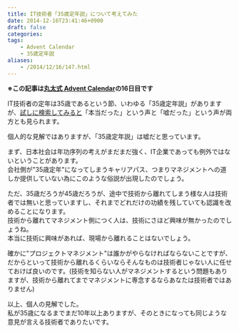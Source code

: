 ```yaml
---
title: IT技術者「35歳定年説」について考えてみた
date: 2014-12-16T23:41:46+0900
draft: false
categories: 
tags:
    - Advent Calendar
    - 35歳定年説
aliases:
    - /2014/12/16/147.html
---
```


<p><strong>※この記事は<a href="http://www.adventar.org/calendars/402">丸太式 Advent Calendar</a>の16日目です</strong></p>
<p>IT技術者の定年は35歳であるという節、いわゆる「35歳定年説」がありますが、<a href="https://www.google.co.jp/search?q=35%E6%AD%B3%E5%AE%9A%E5%B9%B4%E8%AA%AC&amp;ie=utf-8&amp;oe=utf-8&amp;hl=ja">試しに検索してみると</a>「本当だった」という声と「嘘だった」という声が両方とも見られます。</p>
<p>個人的な見解ではありますが、「35歳定年説」は嘘だと思っています。</p>
<p>まず、日本社会は年功序列の考えがまだまだ強く、IT企業であっても例外ではないということがあります。<br>
会社側が"35歳定年"になってしまうキャリアパス、つまりマネジメントへの道しか提供していない為にこのような俗説が出現したのでしょう。</p>
<p>ただ、35歳だろうが45歳だろうが、途中で技術から離れてしまう様な人は技術者では無いと思っていますし、それまでどれだけの功績を残していても認識を改めることになります。<br>
技術から離れてマネジメント側につく人は、技術にさほど興味が無かったのでしょうね。<br>
本当に技術に興味があれば、現場から離れることはないでしょう。</p>
<p>確かに"プロジェクトマネジメント"は誰かがやらなければならないことですが、だからといって技術から離れるくらいならそんなものは技術者じゃない人に任せておけば良いのです。(技術を知らない人がマネジメントするという問題もありますが、技術から離れてまでマネジメントに専念するならあなたは技術者ではありません)</p>
<p>以上、個人の見解でした。<br>
私が35歳になるまでまだ10年以上ありますが、そのときになっても同じような意見が言える技術者でありたいです。</p>